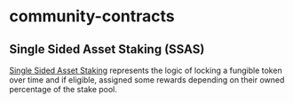 # community-contracts

## Single Sided Asset Staking (SSAS)

[Single Sided Asset Staking](/contracts/ssas_stable_readme.md) represents the logic of locking a fungible token over time and if eligible, assigned some rewards depending on their owned percentage of the stake pool.
